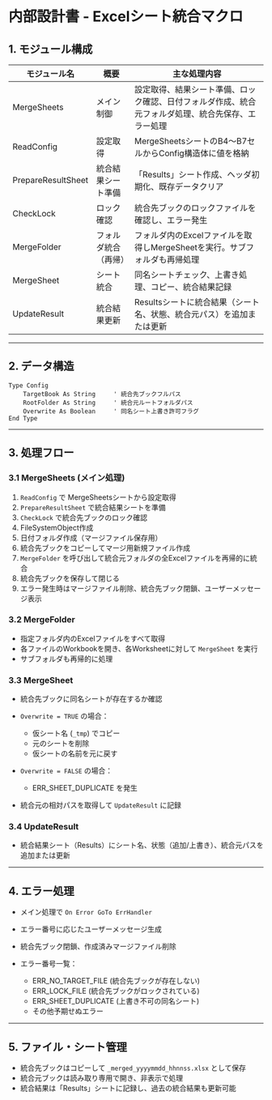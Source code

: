 # 内部設計書 - Excelシート統合マクロ

## 1. モジュール構成

| モジュール名     | 概要                                           | 主な処理内容 |
|-----------------|----------------------------------------------|--------------|
| MergeSheets      | メイン制御                                     | 設定取得、結果シート準備、ロック確認、日付フォルダ作成、統合元フォルダ処理、統合先保存、エラー処理 |
| ReadConfig       | 設定取得                                     | MergeSheetsシートのB4～B7セルからConfig構造体に値を格納 |
| PrepareResultSheet | 統合結果シート準備                          | 「Results」シート作成、ヘッダ初期化、既存データクリア |
| CheckLock        | ロック確認                                   | 統合先ブックのロックファイルを確認し、エラー発生 |
| MergeFolder      | フォルダ統合（再帰）                          | フォルダ内のExcelファイルを取得しMergeSheetを実行。サブフォルダも再帰処理 |
| MergeSheet       | シート統合                                   | 同名シートチェック、上書き処理、コピー、統合結果記録 |
| UpdateResult     | 統合結果更新                                 | Resultsシートに統合結果（シート名、状態、統合元パス）を追加または更新 |

---

## 2. データ構造

```vba
Type Config
    TargetBook As String     ' 統合先ブックフルパス
    RootFolder As String     ' 統合元ルートフォルダパス
    Overwrite As Boolean     ' 同名シート上書き許可フラグ
End Type
````

---

## 3. 処理フロー

### 3.1 MergeSheets (メイン処理)

1. `ReadConfig` で MergeSheetsシートから設定取得
2. `PrepareResultSheet` で統合結果シートを準備
3. `CheckLock` で統合先ブックのロック確認
4. FileSystemObject作成
5. 日付フォルダ作成（マージファイル保存用）
6. 統合先ブックをコピーしてマージ用新規ファイル作成
7. `MergeFolder` を呼び出して統合元フォルダの全Excelファイルを再帰的に統合
8. 統合先ブックを保存して閉じる
9. エラー発生時はマージファイル削除、統合先ブック閉鎖、ユーザーメッセージ表示

### 3.2 MergeFolder

* 指定フォルダ内のExcelファイルをすべて取得
* 各ファイルのWorkbookを開き、各Worksheetに対して `MergeSheet` を実行
* サブフォルダも再帰的に処理

### 3.3 MergeSheet

* 統合先ブックに同名シートが存在するか確認
* `Overwrite = TRUE` の場合：

  * 仮シート名 (`_tmp`) でコピー
  * 元のシートを削除
  * 仮シートの名前を元に戻す
* `Overwrite = FALSE` の場合：

  * ERR\_SHEET\_DUPLICATE を発生
* 統合元の相対パスを取得して `UpdateResult` に記録

### 3.4 UpdateResult

* 統合結果シート（Results）にシート名、状態（追加/上書き）、統合元パスを追加または更新

---

## 4. エラー処理

* メイン処理で `On Error GoTo ErrHandler`
* エラー番号に応じたユーザーメッセージ生成
* 統合先ブック閉鎖、作成済みマージファイル削除
* エラー番号一覧：

  * ERR\_NO\_TARGET\_FILE (統合先ブックが存在しない)
  * ERR\_LOCK\_FILE (統合先ブックがロックされている)
  * ERR\_SHEET\_DUPLICATE (上書き不可の同名シート)
  * その他予期せぬエラー

---

## 5. ファイル・シート管理

* 統合先ブックはコピーして `_merged_yyyymmdd_hhnnss.xlsx` として保存
* 統合元ブックは読み取り専用で開き、非表示で処理
* 統合結果は「Results」シートに記録し、過去の統合結果も更新可能

